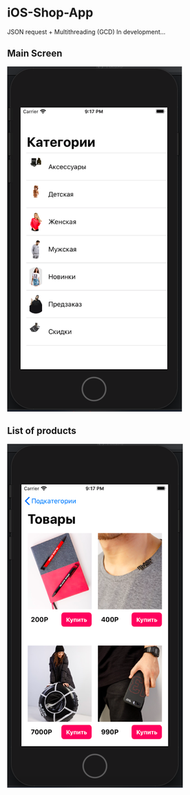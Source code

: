 # iOS-Shop-App

JSON request + Multithreading (GCD)
In development...

## Main Screen
![Main Screen Screenshot](https://github.com/RB387/iOS-Shop-App/blob/master/git-img/categories.png?raw=true)

## List of products
![List of products Screen Screenshot](https://github.com/RB387/iOS-Shop-App/blob/master/git-img/products.png?raw=true)
